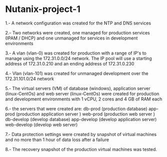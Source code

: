 # Nutanix-project-1


1.- A network configuration was created for the NTP and DNS services

2.- Two networks were created, one managed for production services (IPAM / DHCP) and one unmanaged for services in development environments

3.- A vlan (vlan-0) was created for production with a range of IP's to manage using the 172.31.0.0/24 network. The IP pool will use a starting address of 172.31.0.210 and an ending address of 172.31.0.230

4.- Vlan (vlan-101) was created for unmanaged development over the 172.31.101.0/24 network

5.- The virtual servers (VM) of database (windows), application server (linux-CentOs) and web server (linux-CentOs) were created for production and development environments with 1 vCPU, 2 cores and 4 GB of RAM each

6.- the servers that were created are:
db-prod (production database)
app-prod (production application server )
web-prod (production web server )
db-develop (develop database)
app-develop (develop application server)
web-develop (develop web server)


7.- Data protection settings were created by snapshot of virtual machines and no more than 1 hour of data loss after a failure

8.- The recovery snapshot of the production virtual machines was tested.

